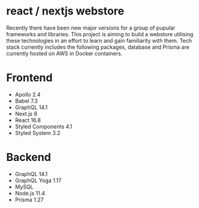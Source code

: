 # react / nextjs webstore

Recently there have been new major versions for a group of pupular frameworks and libraries. This project is aiming to build a webstore utilising these technologies in an effort to learn and gain familiarity with them. Tech stack currently includes the following packages, database and Prisma are currently hosted on AWS in Docker containers.

# Frontend
* Apollo 2.4
* Babel 7.3
* GraphQL 14.1
* Next.js 8
* React 16.8
* Styled Components 4.1
* Styled System 3.2

# Backend
* GraphQL 14.1
* GraphQL Yoga 1.17
* MySQL
* Node.js 11.4
* Prisma 1.27